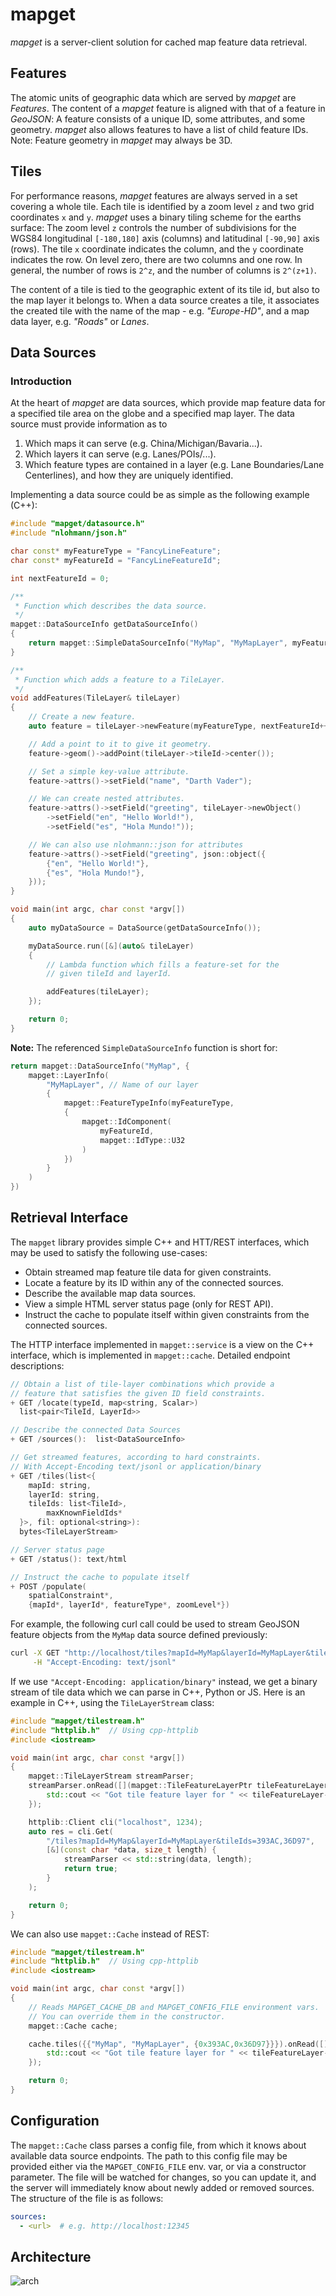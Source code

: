 # mapget

*mapget* is a server-client solution for cached map feature data retrieval.

## Features

The atomic units of geographic data which are served by *mapget* are *Features*.
The content of a *mapget* feature is aligned with that of a feature in *GeoJSON*:
A feature consists of a unique ID, some attributes, and some geometry. *mapget*
also allows features to have a list of child feature IDs. Note: Feature geometry
in *mapget* may always be 3D.

## Tiles

For performance reasons, *mapget* features are always served in a set covering
a whole tile. Each tile is identified by a zoom level `z` and two grid
coordinates `x` and `y`. *mapget* uses a binary tiling scheme for
the earths surface: The zoom level `z` controls the number of subdivisions for
the WGS84 longitudinal `[-180,180]` axis (columns) and latitudinal `[-90,90]` axis (rows).
The tile `x` coordinate indicates the column, and the `y` coordinate indicates the row.
On level zero, there are two columns and one row. In general, the number of rows is `2^z`,
and the number of columns is `2^(z+1)`.

The content of a tile is tied to the geographic extent of its tile id, but also to
the map layer it belongs to. When a data source creates a tile, it associates the
created tile with the name of the map - e.g. *"Europe-HD"*, and a map data layer,
e.g. *"Roads"* or *Lanes*.

## Data Sources

### Introduction

At the heart of *mapget* are data sources, which provide map feature data for
a specified tile area on the globe and a specified map layer. The data source
must provide information as to

1. Which maps it can serve (e.g. China/Michigan/Bavaria...).
2. Which layers it can serve (e.g. Lanes/POIs/...).
3. Which feature types are contained in a layer (e.g. Lane Boundaries/Lane Centerlines),
   and how they are uniquely identified.

Implementing a data source could be as simple as the following example (C++):

```cpp
#include "mapget/datasource.h"
#include "nlohmann/json.h"

char const* myFeatureType = "FancyLineFeature";
char const* myFeatureId = "FancyLineFeatureId";

int nextFeatureId = 0;

/**
 * Function which describes the data source.
 */
mapget::DataSourceInfo getDataSourceInfo()
{
    return mapget::SimpleDataSourceInfo("MyMap", "MyMapLayer", myFeatureType);
}

/**
 * Function which adds a feature to a TileLayer.
 */
void addFeatures(TileLayer& tileLayer)
{
    // Create a new feature.
    auto feature = tileLayer->newFeature(myFeatureType, nextFeatureId++);

    // Add a point to it to give it geometry.
    feature->geom()->addPoint(tileLayer->tileId->center());

    // Set a simple key-value attribute.
    feature->attrs()->setField("name", "Darth Vader");

    // We can create nested attributes.
    feature->attrs()->setField("greeting", tileLayer->newObject()
        ->setField("en", "Hello World!"),
        ->setField("es", "Hola Mundo!"));

    // We can also use nlohmann::json for attributes
    feature->attrs()->setField("greeting", json::object({
        {"en", "Hello World!"},
        {"es", "Hola Mundo!"},
    }));
}

void main(int argc, char const *argv[])
{
    auto myDataSource = DataSource(getDataSourceInfo());

    myDataSource.run([&](auto& tileLayer)
    {
        // Lambda function which fills a feature-set for the
        // given tileId and layerId.

        addFeatures(tileLayer);
    });

    return 0;
}
```

**Note:** The referenced `SimpleDataSourceInfo` function is short for:

```cpp
return mapget::DataSourceInfo("MyMap", {
    mapget::LayerInfo(
        "MyMapLayer", // Name of our layer
        {
            mapget::FeatureTypeInfo(myFeatureType,
            {                             
                mapget::IdComponent(
                    myFeatureId,
                    mapget::IdType::U32
                )
            })
        }
    )
})
```

## Retrieval Interface

The `mapget` library provides simple C++ and HTT/REST interfaces, which may be
used to satisfy the following use-cases:

* Obtain streamed map feature tile data for given constraints.
* Locate a feature by its ID within any of the connected sources.
* Describe the available map data sources.
* View a simple HTML server status page (only for REST API).
* Instruct the cache to populate itself within given constraints from the connected sources.

The HTTP interface implemented in `mapget::service` is a view on the C++ interface,
which is implemented in `mapget::cache`. Detailed endpoint descriptions:

```c++
// Obtain a list of tile-layer combinations which provide a
// feature that satisfies the given ID field constraints.
+ GET /locate(typeId, map<string, Scalar>)
  list<pair<TileId, LayerId>>

// Describe the connected Data Sources
+ GET /sources():  list<DataSourceInfo>

// Get streamed features, according to hard constraints.
// With Accept-Encoding text/jsonl or application/binary
+ GET /tiles(list<{
    mapId: string,
    layerId: string,
    tileIds: list<TileId>,
        maxKnownFieldIds*
  }>, fil: optional<string>):
  bytes<TileLayerStream>

// Server status page
+ GET /status(): text/html

// Instruct the cache to populate itself
+ POST /populate(
    spatialConstraint*,
    {mapId*, layerId*, featureType*, zoomLevel*}) 
```

For example, the following curl call could be used to stream GeoJSON feature objects
from the `MyMap` data source defined previously:

```bash
curl -X GET "http://localhost/tiles?mapId=MyMap&layerId=MyMapLayer&tileIds=393AC,36D97" \
     -H "Accept-Encoding: text/jsonl"
```

If we use `"Accept-Encoding: application/binary"` instead, we get a binary stream of
tile data which we can parse in C++, Python or JS. Here is an example in C++, using
the `TileLayerStream` class:

```C++
#include "mapget/tilestream.h"
#include "httplib.h"  // Using cpp-httplib
#include <iostream>

void main(int argc, char const *argv[])
{
    mapget::TileLayerStream streamParser;
    streamParser.onRead([](mapget::TileFeatureLayerPtr tileFeatureLayer){
        std::cout << "Got tile feature layer for " << tileFeatureLayer->tileId.value();
    });

    httplib::Client cli("localhost", 1234);
    auto res = cli.Get(
        "/tiles?mapId=MyMap&layerId=MyMapLayer&tileIds=393AC,36D97",
        [&](const char *data, size_t length) {
            streamParser << std::string(data, length);
            return true;
        }
    );

    return 0;
}
```

We can also use `mapget::Cache` instead of REST:

```C++
#include "mapget/tilestream.h"
#include "httplib.h"  // Using cpp-httplib
#include <iostream>

void main(int argc, char const *argv[])
{
    // Reads MAPGET_CACHE_DB and MAPGET_CONFIG_FILE environment vars.
    // You can override them in the constructor.
    mapget::Cache cache;

    cache.tiles({{"MyMap", "MyMapLayer", {0x393AC,0x36D97}}}).onRead([](mapget::TileFeatureLayerPtr tileFeatureLayer){
        std::cout << "Got tile feature layer for " << tileFeatureLayer->tileId.value();
    });

    return 0;
}
```

## Configuration

The `mapget::Cache` class parses a config file, from which it knows about available data source
endpoints. The path to this config file may be provided either via the `MAPGET_CONFIG_FILE` env.
var, or via a constructor parameter. The file will be watched for changes, so you can update
it, and the server will immediately know about newly added or removed sources. The structure of
the file is as follows:

```yaml
sources:
  - <url>  # e.g. http://localhost:12345
```

## Architecture

![arch](docs/mapget.svg)
